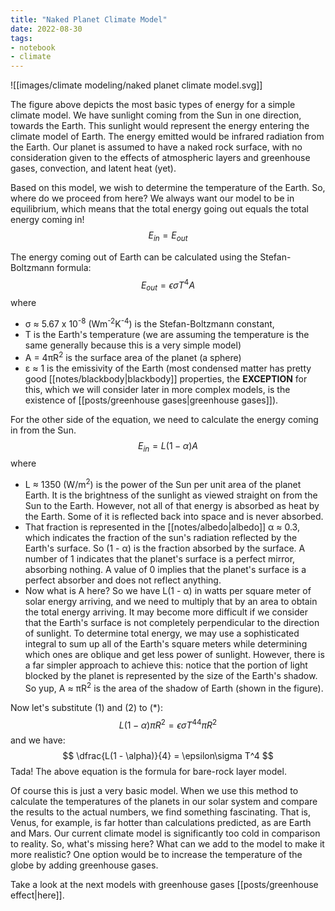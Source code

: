 ```yaml
---
title: "Naked Planet Climate Model"
date: 2022-08-30
tags:
- notebook
- climate
---
```



![[images/climate modeling/naked planet climate model.svg]]


The figure above depicts the most basic types of energy for a simple climate model. We have sunlight coming from the Sun in one direction, towards the Earth. This sunlight would represent the energy entering the climate model of Earth. The energy emitted would be infrared radiation from the Earth. Our planet is assumed to have a naked rock surface, with no consideration given to the effects of atmospheric layers and greenhouse gases, convection, and latent heat (yet).

Based on this model, we wish to determine the temperature of the Earth. So, where do we proceed from here? We always want our model to be in equilibrium, which means that the total energy going out equals the total energy coming in!
$$
E_{in} = E_{out}
\tag*{(*)}
$$

The energy coming out of Earth can be calculated using the Stefan-Boltzmann formula:
$$
E_{out} = \epsilon\sigma T^4A
\tag*{(1)}
$$
where 
- σ ≈ 5.67 x 10<sup>-8</sup> (Wm<sup>-2</sup>K<sup>-4</sup>) is the Stefan-Boltzmann constant,
- T is the Earth's temperature (we are assuming the temperature is the same generally because this is a very simple model)
- A = 4πR<sup>2</sup> is the surface area of the planet (a sphere)
- ε ≈ 1 is the emissivity of the Earth (most condensed matter has pretty good [[notes/blackbody|blackbody]] properties, the **EXCEPTION** for this, which we will consider later in more complex models, is the existence of [[posts/greenhouse gases|greenhouse gases]]).  

For the other side of the equation, we need to calculate the energy coming in from the Sun.
$$
E_{in} = L(1 - \alpha)A
\tag*{(2)}
$$
where
- L ≈ 1350 (W/m<sup>2</sup>) is the power of the Sun per unit area of the planet Earth. It is the brightness of the sunlight as viewed straight on from the Sun to the Earth. However, not all of that energy is absorbed as heat by the Earth. Some of it is reflected back into space and is never absorbed.
- That fraction is represented in the [[notes/albedo|albedo]] α ≈ 0.3, which indicates the fraction of the sun's radiation reflected by the Earth's surface. So (1 - α) is the fraction absorbed by the surface. A number of 1 indicates that the planet's surface is a perfect mirror, absorbing nothing. A value of 0 implies that the planet's surface is a perfect absorber and does not reflect anything.
- Now what is A here? So we have L(1 - α) in watts per square meter of solar energy arriving, and we need to multiply that by an area to obtain the total energy arriving. It may become more difficult if we consider that the Earth's surface is not completely perpendicular to the direction of sunlight. To determine total energy, we may use a sophisticated integral to sum up all of the Earth's square meters while determining which ones are oblique and get less power of sunlight. However, there is a far simpler approach to achieve this: notice that the portion of light blocked by the planet is represented by the size of the Earth's shadow. So yup, A ≈ πR<sup>2</sup> is the area of the shadow of Earth (shown in the figure).

Now let's substitute (1) and (2) to ($*$):
$$
L(1 - \alpha)\pi R^2 = \epsilon\sigma T^44\pi R^2
$$
and we have: 
$$
\dfrac{L(1 - \alpha)}{4} = \epsilon\sigma T^4
$$
Tada! The above equation is the formula for bare-rock layer model.

Of course this is just a very basic model. When we use this method to calculate the temperatures of the planets in our solar system and compare the results to the actual numbers, we find something fascinating. That is, Venus, for example, is far hotter than calculations predicted, as are Earth and Mars. Our current climate model is significantly too cold in comparison to reality. So, what's missing here? What can we add to the model to make it more realistic? One option would be to increase the temperature of the globe by adding greenhouse gases.

Take a look at the next models with greenhouse gases [[posts/greenhouse effect|here]].

